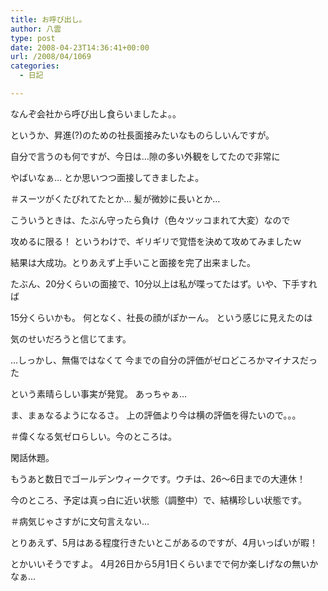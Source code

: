 ```yaml
---
title: お呼び出し。
author: 八雲
type: post
date: 2008-04-23T14:36:41+00:00
url: /2008/04/1069
categories:
  - 日記

---
```

なんぞ会社から呼び出し食らいましたよ。。
  
というか、昇進(?)のための社長面接みたいなものらしいんですが。

自分で言うのも何ですが、今日は…隙の多い外観をしてたので非常に
  
やばいなぁ… とか思いつつ面接してきましたよ。
  
＃スーツがくたびれてたとか… 髪が微妙に長いとか…

こういうときは、たぶん守ったら負け（色々ツッコまれて大変）なので
  
攻めるに限る！ というわけで、ギリギリで覚悟を決めて攻めてみましたｗ

結果は大成功。とりあえず上手いこと面接を完了出来ました。
  
たぶん、20分くらいの面接で、10分以上は私が喋ってたはず。いや、下手すれば
  
15分くらいかも。 何となく、社長の顔がぽかーん。 という感じに見えたのは
  
気のせいだろうと信じてます。

…しっかし、無傷ではなくて 今までの自分の評価がゼロどころかマイナスだった
  
という素晴らしい事実が発覚。 あっちゃぁ…
  
ま、まぁなるようになるさ。 上の評価より今は横の評価を得たいので。。。
  
＃偉くなる気ゼロらしい。今のところは。

閑話休題。

もうあと数日でゴールデンウィークです。ウチは、26～6日までの大連休！
  
今のところ、予定は真っ白に近い状態（調整中）で、結構珍しい状態です。
  
＃病気じゃさすがに文句言えない…
  
とりあえず、5月はある程度行きたいとこがあるのですが、4月いっぱいが暇！
  
とかいいそうですよ。 4月26日から5月1日くらいまでで何か楽しげなの無いかなぁ…